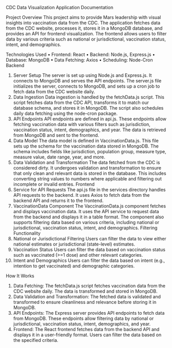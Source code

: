 CDC Data Visualization Application Documentation

Project Overview
This project aims to provide Mars leadership with visual insights into vaccination data from the CDC. The application fetches data from the CDC website, processes it, stores it in a MongoDB database, and provides an API for frontend visualization. The frontend allows users to filter data by various criteria such as national or jurisdictional, vaccination status, intent, and demographics.

Technologies Used
•	Frontend: React
•	Backend: Node.js, Express.js
•	Database: MongoDB
•	Data Fetching: Axios
•	Scheduling: Node-Cron
Backend
1. Server Setup
The server is set up using Node.js and Express.js. It connects to MongoDB and serves the API endpoints. The server.js file initializes the server, connects to MongoDB, and sets up a cron job to fetch data from the CDC website daily.
2. Data Ingestion
Data ingestion is handled by the fetchData.js script. This script fetches data from the CDC API, transforms it to match our database schema, and stores it in MongoDB. The script also schedules daily data fetching using the node-cron package.
3. API Endpoints
API endpoints are defined in api.js. These endpoints allow fetching vaccination data with various filters such as jurisdiction, vaccination status, intent, demographics, and year. The data is retrieved from MongoDB and sent to the frontend.
4. Data Model
The data model is defined in VaccinationData.js. This file sets up the schema for the vaccination data stored in MongoDB. The schema includes fields like jurisdiction, population group, measure type, measure value, date range, year, and more.
5. Data Validation and Transformation
The data fetched from the CDC is considered dirty. It undergoes validation and transformation to ensure that only clean and relevant data is stored in the database. This includes converting string values to numbers where applicable and filtering out incomplete or invalid entries.
Frontend
1. Service for API Requests
The api.js file in the services directory handles API requests to the backend. It uses Axios to fetch data from the backend API and returns it to the frontend.
2. VaccinationData Component
The VaccinationData.js component fetches and displays vaccination data. It uses the API service to request data from the backend and displays it in a table format. The component also supports filtering data based on various criteria, including national or jurisdictional, vaccination status, intent, and demographics.
Filtering Functionality
1. National or Jurisdictional Filtering
Users can filter the data to view either national estimates or jurisdictional (state-level) estimates.
2. Vaccination Status
Users can filter the data based on vaccination status such as vaccinated (>=1 dose) and other relevant categories.
3. Intent and Demographics
Users can filter the data based on intent (e.g., intention to get vaccinated) and demographic categories.


How It Works
1.	Data Fetching: The fetchData.js script fetches vaccination data from the CDC website daily. The data is transformed and stored in MongoDB.
2.	Data Validation and Transformation: The fetched data is validated and transformed to ensure cleanliness and relevance before storing it in MongoDB.
3.	API Endpoints: The Express server provides API endpoints to fetch data from MongoDB. These endpoints allow filtering data by national or jurisdictional, vaccination status, intent, demographics, and year.
4.	Frontend: The React frontend fetches data from the backend API and displays it in a user-friendly format. Users can filter the data based on the specified criteria.


